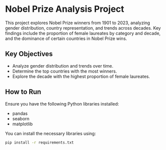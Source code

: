 # Nobel Prize Analysis Project

This project explores Nobel Prize winners from 1901 to 2023, analyzing gender distribution, country representation, and trends across decades. Key findings include the proportion of female laureates by category and decade, and the dominance of certain countries in Nobel Prize wins.

## Key Objectives
- Analyze gender distribution and trends over time.
- Determine the top countries with the most winners.
- Explore the decade with the highest proportion of female laureates.

## How to Run
Ensure you have the following Python libraries installed:
- pandas
- seaborn
- matplotlib

You can install the necessary libraries using:
```bash
pip install -r requirements.txt
